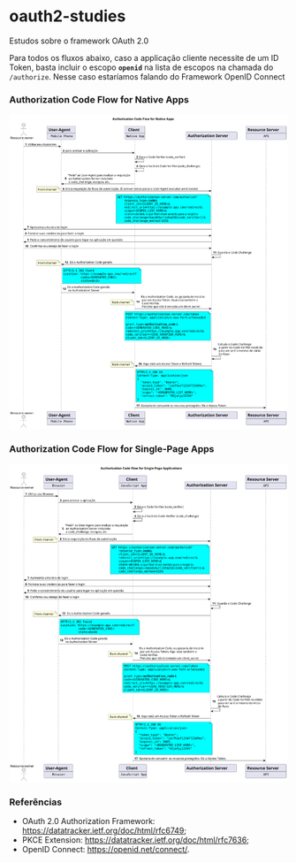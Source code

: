 # oauth2-studies
Estudos sobre o framework OAuth 2.0

Para todos os fluxos abaixo, caso a applicação cliente necessite de um ID Token, basta incluir o escopo **`openid`** na lista de escopos na chamada do `/authorize`. Nesse caso estaríamos falando do Framework OpenID Connect

### Authorization Code Flow for Native Apps

![](nativeFlow.svg)


### Authorization Code Flow for Single-Page Apps

![](singlePageFlow.svg)

### Referências
* OAuth 2.0 Authorization Framework: https://datatracker.ietf.org/doc/html/rfc6749;
* PKCE Extension: https://datatracker.ietf.org/doc/html/rfc7636;
* OpenID Connect: https://openid.net/connect/.
